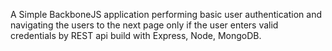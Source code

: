 A Simple BackboneJS application performing basic user authentication and navigating the users to the next page only if the user enters valid credentials by REST api build with Express, Node, MongoDB.